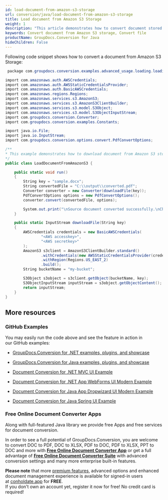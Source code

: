 ```yaml
---
id: load-document-from-amazon-s3-storage
url: conversion/java/load-document-from-amazon-s3-storage
title: Load document from Amazon S3 Storage
weight: 1
description: "This article demonstrates how to convert document stored in Amazon S3 storage using GroupDocs.Conversion for Java API."
keywords: Convert document from Amazon S3 storage, Convert file
productName: GroupDocs.Conversion for Java
hideChildren: False
---
```

Following code snippet shows how to convert a document from Amazon S3 Storage:

```csharp
 package com.groupdocs.conversion.examples.advanced_usage.loading.loading_documents_from_different_sources;

import com.amazonaws.auth.AWSCredentials;
import com.amazonaws.auth.AWSStaticCredentialsProvider;
import com.amazonaws.auth.BasicAWSCredentials;
import com.amazonaws.regions.Regions;
import com.amazonaws.services.s3.AmazonS3;
import com.amazonaws.services.s3.AmazonS3ClientBuilder;
import com.amazonaws.services.s3.model.S3Object;
import com.amazonaws.services.s3.model.S3ObjectInputStream;
import com.groupdocs.conversion.Converter;
import com.groupdocs.conversion.examples.Constants;

import java.io.File;
import java.io.InputStream;
import com.groupdocs.conversion.options.convert.PdfConvertOptions;

/**
* This example demonstrates how to download document from Amazon S3 storage and convert document.
*/
public class LoadDocumentFromAmazonS3 {

    public static void run()
    {
        String key = "sample.docx";
        String convertedFile = "C:\\output\\converted.pdf"; 
        Converter converter = new Converter(downloadFile(key));
        PdfConvertOptions options = new PdfConvertOptions();
        converter.convert(convertedFile, options);

        System.out.print("\nSource document converted successfully.\nCheck output in " + convertedFile);
    }

    public static InputStream downloadFile(String key)
    {
        AWSCredentials credentials = new BasicAWSCredentials(
                "<AWS accesskey>",
                "<AWS secretkey>"
        );
        AmazonS3 s3client = AmazonS3ClientBuilder.standard()
                .withCredentials(new AWSStaticCredentialsProvider(credentials))
                .withRegion(Regions.US_EAST_2)
                .build();
        String bucketName = "my-bucket";

        S3Object s3object = s3client.getObject(bucketName, key);
        S3ObjectInputStream inputStream = s3object.getObjectContent();
        return inputStream;
    }
}
```

## More resources

### GitHub Examples

You may easily run the code above and see the feature in action in our GitHub examples:

*   [GroupDocs.Conversion for .NET examples, plugins, and showcase](https://github.com/groupdocs-conversion/GroupDocs.Conversion-for-.NET)
    
*   [GroupDocs.Conversion for Java examples, plugins, and showcase](https://github.com/groupdocs-conversion/GroupDocs.Conversion-for-Java)
    
*   [Document Conversion for .NET MVC UI Example](https://github.com/groupdocs-conversion/GroupDocs.Conversion-for-.NET-MVC) 
    
*   [Document Conversion for .NET App WebForms UI Modern Example](https://github.com/groupdocs-conversion/GroupDocs.Conversion-for-.NET-WebForms)
    
*   [Document Conversion for Java App Dropwizard UI Modern Example](https://github.com/groupdocs-conversion/GroupDocs.Conversion-for-Java-Dropwizard)
    
*   [Document Conversion for Java Spring UI Example](https://github.com/groupdocs-conversion/GroupDocs.Conversion-for-Java-Spring)
    

### Free Online Document Converter Apps

Along with full-featured Java library we provide free Apps and free services for document conversion.

In order to see a full potential of GroupDocs.Conversion, you are welcome to convert DOC to PDF, DOC to XLSX, PDF to DOC, PDF to XLSX, PPT to DOC and more with **[Free Online Document Converter App](https://products.groupdocs.app/conversion)** or get a full advantage of **[Free Online Document Converter Suite](https://conholdate.app/features/document-converter-online)** with advanced conversion settings and many more enterprise built-in features.

**Please note** that more [premium features](https://conholdate.app/features), advanced options and enhanced document management experience is available for signed-in users at [conholdate.app](https://conholdate.app/) for **FREE**.  
If you don't own an account yet, register it now for free! No credit card is required!
